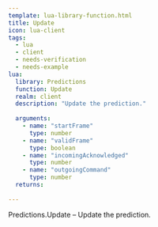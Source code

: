 ```yaml
---
template: lua-library-function.html
title: Update
icon: lua-client
tags:
  - lua
  - client
  - needs-verification
  - needs-example
lua:
  library: Predictions
  function: Update
  realm: client
  description: "Update the prediction."
  
  arguments:
    - name: "startFrame"
      type: number
    - name: "validFrame"
      type: boolean
    - name: "incomingAcknowledged"
      type: number
    - name: "outgoingCommand"
      type: number
  returns:
    
---
```


<div class="lua__search__keywords">
Predictions.Update &#x2013; Update the prediction.
</div>
